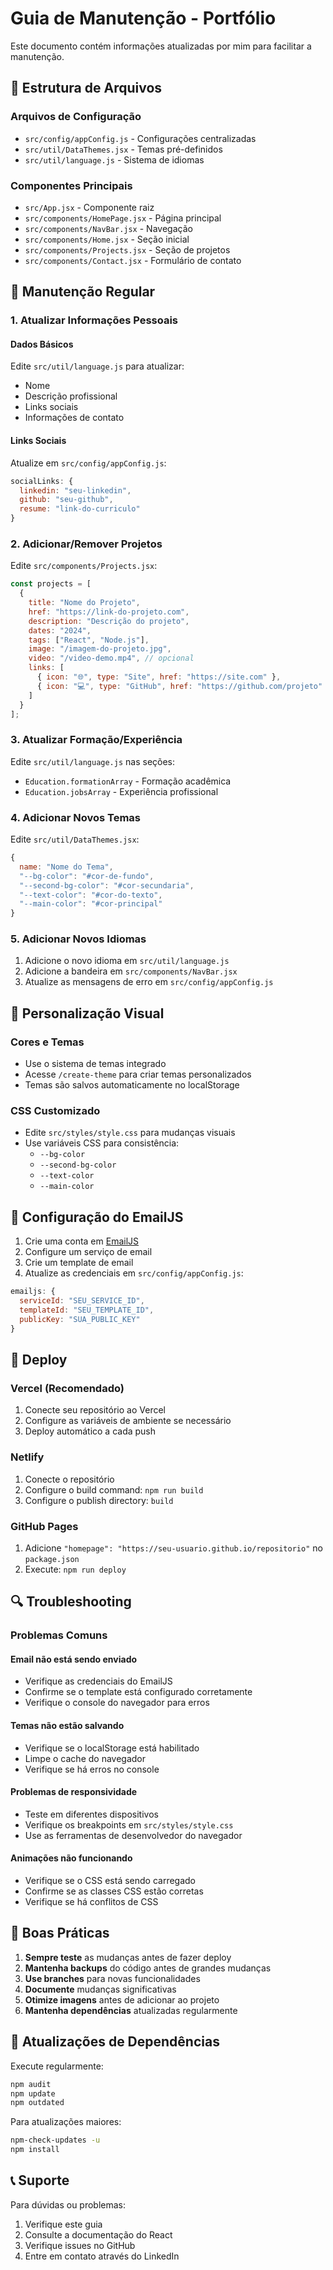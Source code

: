 # Guia de Manutenção - Portfólio

Este documento contém informações atualizadas por mim para facilitar a manutenção.

## 📁 Estrutura de Arquivos

### Arquivos de Configuração
- `src/config/appConfig.js` - Configurações centralizadas
- `src/util/DataThemes.jsx` - Temas pré-definidos
- `src/util/language.js` - Sistema de idiomas

### Componentes Principais
- `src/App.jsx` - Componente raiz
- `src/components/HomePage.jsx` - Página principal
- `src/components/NavBar.jsx` - Navegação
- `src/components/Home.jsx` - Seção inicial
- `src/components/Projects.jsx` - Seção de projetos
- `src/components/Contact.jsx` - Formulário de contato

## 🔧 Manutenção Regular

### 1. Atualizar Informações Pessoais

#### Dados Básicos
Edite `src/util/language.js` para atualizar:
- Nome
- Descrição profissional
- Links sociais
- Informações de contato

#### Links Sociais
Atualize em `src/config/appConfig.js`:
```javascript
socialLinks: {
  linkedin: "seu-linkedin",
  github: "seu-github", 
  resume: "link-do-curriculo"
}
```

### 2. Adicionar/Remover Projetos

Edite `src/components/Projects.jsx`:
```javascript
const projects = [
  {
    title: "Nome do Projeto",
    href: "https://link-do-projeto.com",
    description: "Descrição do projeto",
    dates: "2024",
    tags: ["React", "Node.js"],
    image: "/imagem-do-projeto.jpg",
    video: "/video-demo.mp4", // opcional
    links: [
      { icon: "🌐", type: "Site", href: "https://site.com" },
      { icon: "💻", type: "GitHub", href: "https://github.com/projeto" }
    ]
  }
];
```

### 3. Atualizar Formação/Experiência

Edite `src/util/language.js` nas seções:
- `Education.formationArray` - Formação acadêmica
- `Education.jobsArray` - Experiência profissional

### 4. Adicionar Novos Temas

Edite `src/util/DataThemes.jsx`:
```javascript
{
  name: "Nome do Tema",
  "--bg-color": "#cor-de-fundo",
  "--second-bg-color": "#cor-secundaria", 
  "--text-color": "#cor-do-texto",
  "--main-color": "#cor-principal"
}
```

### 5. Adicionar Novos Idiomas

1. Adicione o novo idioma em `src/util/language.js`
2. Adicione a bandeira em `src/components/NavBar.jsx`
3. Atualize as mensagens de erro em `src/config/appConfig.js`

## 🎨 Personalização Visual

### Cores e Temas
- Use o sistema de temas integrado
- Acesse `/create-theme` para criar temas personalizados
- Temas são salvos automaticamente no localStorage

### CSS Customizado
- Edite `src/styles/style.css` para mudanças visuais
- Use variáveis CSS para consistência:
  - `--bg-color`
  - `--second-bg-color`
  - `--text-color`
  - `--main-color`

## 📧 Configuração do EmailJS

1. Crie uma conta em [EmailJS](https://www.emailjs.com/)
2. Configure um serviço de email
3. Crie um template de email
4. Atualize as credenciais em `src/config/appConfig.js`:
```javascript
emailjs: {
  serviceId: "SEU_SERVICE_ID",
  templateId: "SEU_TEMPLATE_ID", 
  publicKey: "SUA_PUBLIC_KEY"
}
```

## 🚀 Deploy

### Vercel (Recomendado)
1. Conecte seu repositório ao Vercel
2. Configure as variáveis de ambiente se necessário
3. Deploy automático a cada push

### Netlify
1. Conecte o repositório
2. Configure o build command: `npm run build`
3. Configure o publish directory: `build`

### GitHub Pages
1. Adicione `"homepage": "https://seu-usuario.github.io/repositorio"` no `package.json`
2. Execute: `npm run deploy`

## 🔍 Troubleshooting

### Problemas Comuns

#### Email não está sendo enviado
- Verifique as credenciais do EmailJS
- Confirme se o template está configurado corretamente
- Verifique o console do navegador para erros

#### Temas não estão salvando
- Verifique se o localStorage está habilitado
- Limpe o cache do navegador
- Verifique se há erros no console

#### Problemas de responsividade
- Teste em diferentes dispositivos
- Verifique os breakpoints em `src/styles/style.css`
- Use as ferramentas de desenvolvedor do navegador

#### Animações não funcionando
- Verifique se o CSS está sendo carregado
- Confirme se as classes CSS estão corretas
- Verifique se há conflitos de CSS

## 📝 Boas Práticas

1. **Sempre teste** as mudanças antes de fazer deploy
2. **Mantenha backups** do código antes de grandes mudanças
3. **Use branches** para novas funcionalidades
4. **Documente** mudanças significativas
5. **Otimize imagens** antes de adicionar ao projeto
6. **Mantenha dependências** atualizadas regularmente

## 🔄 Atualizações de Dependências

Execute regularmente:
```bash
npm audit
npm update
npm outdated
```

Para atualizações maiores:
```bash
npm-check-updates -u
npm install
```

## 📞 Suporte

Para dúvidas ou problemas:
1. Verifique este guia
2. Consulte a documentação do React
3. Verifique issues no GitHub
4. Entre em contato através do LinkedIn 
